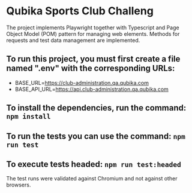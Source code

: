 # Qubika Sports Club Challeng

The project implements Playwright together with Typescript and Page Object Model (POM) pattern for managing web elements.
Methods for requests and test data management are implemented.

## To run this project, you must first create a file named ".env" with the corresponding URLs:
* BASE_URL=https://club-administration.qa.qubika.com
* BASE_API_URL=https://api.club-administration.qa.qubika.com

## To install the dependencies, run the command: `npm install`
## To run the tests you can use the command: `npm run test`
## To execute tests headed: `npm run test:headed`

The test runs were validated against Chromium and not against other browsers.
